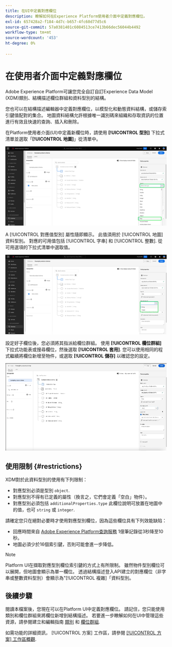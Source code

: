 ```yaml
---
title: 在UI中定義對應欄位
description: 瞭解如何在Experience Platform使用者介面中定義對應欄位。
exl-id: 657428a2-f184-4d7c-b657-4fc60d77d5c6
source-git-commit: 57a0381401c6084513ce7413b66dec56044b4492
workflow-type: tm+mt
source-wordcount: '453'
ht-degree: 0%

---
```


# 在使用者介面中定義對應欄位

Adobe Experience Platform可讓您完全自訂自訂Experience Data Model (XDM)類別、結構描述欄位群組和資料型別的結構。

您也可以在結構描述編輯器中定義對應欄位，以模型化和動態資料結構，或儲存索引鍵值配對的集合。 地圖資料結構允許根據唯一識別碼來組織和存取資訊的位置進行有效且快速的查詢、插入和刪除。

在Platform使用者介面(UI)中定義新欄位時，請使用 **[!UICONTROL 型別]** 下拉式清單並選取「**[!UICONTROL 地圖]**」從清單中。

![「結構描述編輯器」中會醒目顯示型別下拉式清單和對應值。](../../images/ui/fields/special/map.png)

A [!UICONTROL 對應值型別] 屬性隨即顯示。 此值須用於 [!UICONTROL 地圖] 資料型別。 對應的可用值包括 [!UICONTROL 字串] 和 [!UICONTROL 整數]. 從可用選項的下拉式清單中選取值。

![具有的結構描述編輯器 [!UICONTROL 對應值型別] 反白顯示的下拉式清單。](../../images/ui/fields/special/map-value-type.png)

設定好子欄位後，您必須將其指派給欄位群組。 使用 **[!UICONTROL 欄位群組]** 下拉式功能表或搜尋欄位，然後選取 **[!UICONTROL 套用]**. 您可以使用相同的程式繼續將欄位新增至物件，或選取 **[!UICONTROL 儲存]** 以確認您的設定。

![正在套用的欄位群組選擇和設定的記錄。](../../images/ui/fields/special/assign-to-field-group.gif)

## 使用限制 {#restrictions}

XDM對於此資料型別的使用有下列限制：

* 對應型別必須是型別 `object`.
* 對應型別不得有已定義的屬性（換言之，它們會定義「空白」物件）。
* 對應型別必須包括 `additionalProperties.type` 此欄位說明可放置在地圖中的值，也可 `string` 或 `integer`.

請確定您只在絕對必要時才使用對應型別欄位，因為這些欄位具有下列效能缺陷：

* 回應時間來自 [Adobe Experience Platform查詢服務](../../../query-service/home.md) 1億筆記錄從3秒降至10秒。
* 地圖必須少於16個索引鍵，否則可能會進一步降低。

>[!NOTE]
>
>Platform UI在擷取對應型別欄位索引鍵的方式上有所限制。 雖然物件型別欄位可以展開，但地圖會顯示為單一欄位。 透過結構描述登入API建立的對應欄位（非字串或整數資料型別）會顯示為&quot;[!UICONTROL 複雜]「資料型別。

## 後續步驟

閱讀本檔案後，您現在可以在Platform UI中定義對應欄位。 請記住，您只能使用類別和欄位群組來將欄位新增到結構描述。 若要進一步瞭解如何在UI中管理這些資源，請參閱建立和編輯指南 [類別](../resources/classes.md) 和 [欄位群組](../resources/field-groups.md).

如需功能的詳細資訊， [!UICONTROL 方案] 工作區，請參閱 [[!UICONTROL 方案] 工作區概觀](../overview.md).
